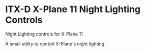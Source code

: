# ITX-D X-Plane 11 Night Lighting Controls
Night Lighting controls for X-Plane 11

A small utility to control X-Plane's night lighting
